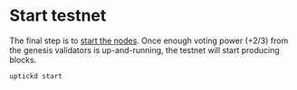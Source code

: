 # Start testnet

The final step is to [start the nodes](https://docs.uptick.network/quickstart/run\_node#start-node). Once enough voting power (+2/3) from the genesis validators is up-and-running, the testnet will start producing blocks.

```Shell
uptickd start
```

